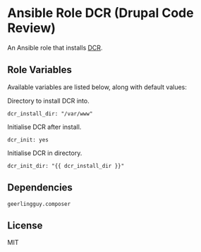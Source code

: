 # Ansible Role DCR (Drupal Code Review)

An Ansible role that installs [DCR](https://github.com/alexdesignworks/dcr).

## Role Variables

Available variables are listed below, along with default values:

Directory to install DCR into.
```
dcr_install_dir: "/var/www"
```

Initialise DCR after install.
```
dcr_init: yes
```

Initialise DCR in directory.
```
dcr_init_dir: "{{ dcr_install_dir }}"
```

## Dependencies

`geerlingguy.composer`

## License

MIT
